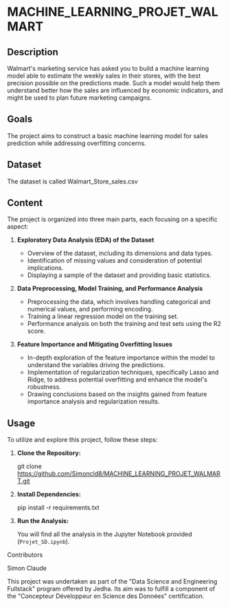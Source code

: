 # MACHINE_LEARNING_PROJET_WALMART

## Description

Walmart's marketing service has asked you to build a machine learning model able to estimate the weekly sales in their stores, with the best precision possible on the predictions made. Such a model would help them understand better how the sales are influenced by economic indicators, and might be used to plan future marketing campaigns.

## Goals
The project aims to construct a basic machine learning model for sales prediction while addressing overfitting concerns.

## Dataset
The dataset is called Walmart_Store_sales.csv

## Content
The project is organized into three main parts, each focusing on a specific aspect:

1. **Exploratory Data Analysis (EDA) of the Dataset**
   - Overview of the dataset, including its dimensions and data types.
   - Identification of missing values and consideration of potential implications.
   - Displaying a sample of the dataset and providing basic statistics.

2. **Data Preprocessing, Model Training, and Performance Analysis**
   - Preprocessing the data, which involves handling categorical and numerical values, and performing encoding.
   - Training a linear regression model on the training set.
   - Performance analysis on both the training and test sets using the R2 score.

3. **Feature Importance and Mitigating Overfitting Issues**
   - In-depth exploration of the feature importance within the model to understand the variables driving the predictions.
   - Implementation of regularization techniques, specifically Lasso and Ridge, to address potential overfitting and enhance the model's robustness.
   - Drawing conclusions based on the insights gained from feature importance analysis and regularization results.

## Usage

To utilize and explore this project, follow these steps:

1. **Clone the Repository:**

   git clone https://github.com/Simoncld8/MACHINE_LEARNING_PROJET_WALMART.git


2. **Install Dependencies:**

   pip install -r requirements.txt  

3. **Run the Analysis:**

   You will find all the analysis in the Jupyter Notebook provided (`Projet_SD.ipynb`).


Contributors

Simon Claude

This project was undertaken as part of the "Data Science and Engineering Fullstack" program offered by Jedha. Its aim was to fulfill a component of the "Concepteur Développeur en Science des Données" certification.

